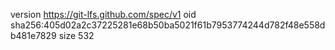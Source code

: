 version https://git-lfs.github.com/spec/v1
oid sha256:405d02a2c37225281e68b50ba5021f61b7953774244d782f48e558db481e7829
size 532
